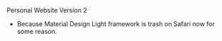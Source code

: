 Personal Website Version 2
- Because Material Design Light framework is trash on Safari now for some reason.
